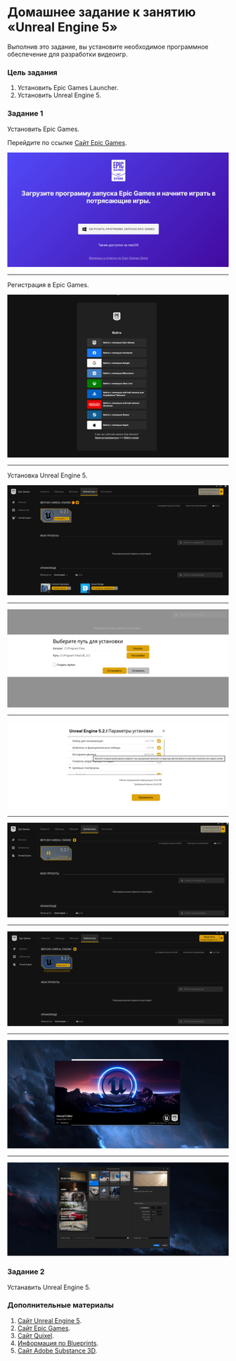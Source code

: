 # Домашнее задание к занятию «Unreal Engine 5»

Выполнив это задание, вы установите необходимое программное обеспечение для разработки видеоигр.

### Цель задания

1. Установить Epic Games Launcher.
2. Установить Unreal Engine 5.

### Задание 1

Установить Epic Games.

Перейдите по ссылке [Сайт Epic Games](https://www.epicgames.com/site/ru/home?sessionInvalidated=true).

![UE5_install (1).png](/01/images/UE5_install%20(1).png)

---

Регистрация в Epic Games.

![UE5_install (2).png](/01/images/UE5_install%20(2).png)

---

Установка Unreal Engine 5.

![UE5_install (3).png](/01/images/UE5_install%20(3).png)

---

![UE5_install (4).png](/01/images/UE5_install%20(4).png)

---

![UE5_install (5).png](/01/images/UE5_install%20(5).png)

---

![UE5_install (6).png](/01/images/UE5_install%20(6).png)

---

![UE5_install (7).png](/01/images/UE5_install%20(7).png)

---

![UE5_install (8).png](/01/images/UE5_install%20(8).png)

---

![UE5_install (9).png](/01/images/UE5_install%20(9).png)

### Задание 2

Устанавить Unreal Engine 5.

### Дополнительные материалы

1. [Сайт Unreal Engine 5](https://www.unrealengine.com/en-US/).
2. [Сайт Epic Games](https://www.epicgames.com/site/ru/home?sessionInvalidated=true).
3. [Сайт Quixel](https://quixel.com/).
4. [Информация по Blueprints](https://docs.unrealengine.com/5.0/en-US/blueprints-visual-scripting-in-unreal-engine/).
5. [Сайт Adobe Substance 3D](https://www.adobe.com/ru/products/substance3d-painter.html).
